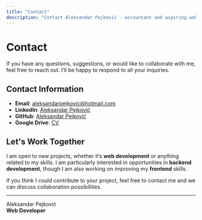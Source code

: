 ```yaml
---
title: "Contact"
description: "Contact Aleksandar Pejković - accountant and aspiring web developer."
---
```


# Contact

If you have any questions, suggestions, or would like to collaborate with me, feel free to reach out. I’ll be happy to respond to all your inquiries.

## Contact Information

- **Email**: <a href="mailto:aleksandarpejkovic@hotmail.com" target="_blank">aleksandarpejkovic@hotmail.com</a>
- **LinkedIn**: <a href="https://www.linkedin.com/in/aleksandar-pejkovic" target="_blank">Aleksandar Pejković</a>
- **GitHub**: <a href="https://github.com/aleksandar-pejkovic" target="_blank">Aleksandar Pejković</a>
- **Google Drive**: <a href="https://drive.google.com/file/d/1fsLBPACir7TwxX9ZzbELz9oQEm0VKy-M/view?usp=drive_link" target="_blank">CV</a>

## Let's Work Together

I am open to new projects, whether it’s **web development** or anything related to my skills. I am particularly interested in opportunities in **backend development**, though I am also working on improving my **frontend** skills.

If you think I could contribute to your project, feel free to contact me and we can discuss collaboration possibilities.

---
Aleksandar Pejković  
**Web Developer**  
